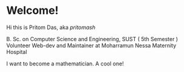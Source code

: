 # Welcome!

Hi this is Pritom Das, aka _pritomash_

B. Sc. on Computer Science and Engineering, SUST ( 5th Semester ) \
Volunteer Web-dev and Maintainer at Moharramun Nessa Maternity Hospital

I want to become a mathematician. A cool one!
